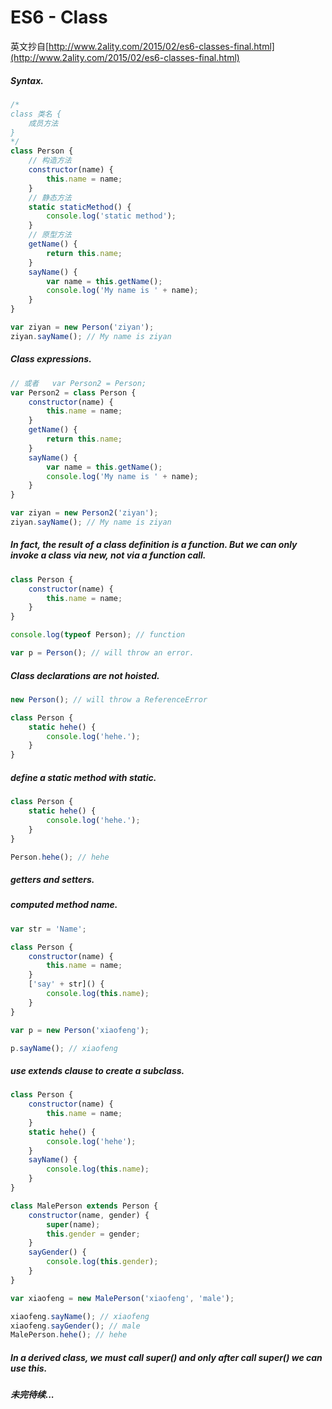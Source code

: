 # ES6 - Class
英文抄自[http://www.2ality.com/2015/02/es6-classes-final.html](http://www.2ality.com/2015/02/es6-classes-final.html)

##### Syntax.
```javascript
/* 
class 类名 {
    成员方法
}
*/
class Person {
    // 构造方法
    constructor(name) {
        this.name = name;
    } 
    // 静态方法
    static staticMethod() {
        console.log('static method');
    }
    // 原型方法
    getName() {
        return this.name;
    }
    sayName() {
        var name = this.getName();
        console.log('My name is ' + name);
    }
}

var ziyan = new Person('ziyan');
ziyan.sayName(); // My name is ziyan
```

##### Class expressions.
```javascript
// 或者   var Person2 = Person;
var Person2 = class Person {
    constructor(name) {
        this.name = name;
    } 
    getName() {
        return this.name;
    }
    sayName() {
        var name = this.getName();
        console.log('My name is ' + name);
    }
}

var ziyan = new Person2('ziyan');
ziyan.sayName(); // My name is ziyan
```

##### In fact, the result of a class definition is a function. But we can only invoke a class via new, not via a function call.
```javascript
class Person {
    constructor(name) {
        this.name = name;
    }
}

console.log(typeof Person); // function

var p = Person(); // will throw an error.
```

##### Class declarations are not hoisted.
```javascript
new Person(); // will throw a ReferenceError

class Person {
    static hehe() {
        console.log('hehe.');
    }
}
```

##### define a static method with static.
```javascript
class Person {
    static hehe() {
        console.log('hehe.');
    }
}

Person.hehe(); // hehe
```

##### getters and setters.

##### computed method name.
```javascript
var str = 'Name';

class Person {
	constructor(name) {
		this.name = name;
	}
	['say' + str]() {
		console.log(this.name);
	}
}

var p = new Person('xiaofeng');

p.sayName(); // xiaofeng
```

##### use extends clause to create a subclass.
```javascript
class Person {
	constructor(name) {
		this.name = name;
	}
	static hehe() {
	    console.log('hehe');
	}
	sayName() {
		console.log(this.name);
	}
}

class MalePerson extends Person {
	constructor(name, gender) {
		super(name);
		this.gender = gender;
	}
	sayGender() {
		console.log(this.gender);
	}
}

var xiaofeng = new MalePerson('xiaofeng', 'male');

xiaofeng.sayName(); // xiaofeng
xiaofeng.sayGender(); // male
MalePerson.hehe(); // hehe
```

##### In a derived class, we must call super() and only after call super() we can use this. 

##### 未完待续...